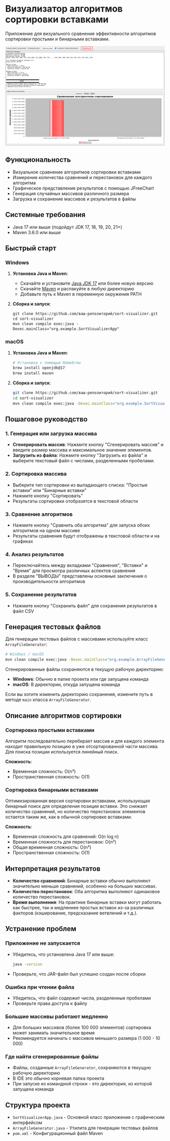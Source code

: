 # Визуализатор алгоритмов сортировки вставками

Приложение для визуального сравнения эффективности алгоритмов сортировки простыми и бинарными вставками.

![Скриншот приложения](screenshots/SortVisualizerApp.jpg)

## Функциональность

- Визуальное сравнение алгоритмов сортировки вставками
- Измерение количества сравнений и перестановок для каждого алгоритма
- Графическое представление результатов с помощью JFreeChart
- Генерация случайных массивов различного размера
- Загрузка и сохранение массивов и результатов в файлы

## Системные требования

- Java 17 или выше (подойдут JDK 17, 18, 19, 20, 21+)
- Maven 3.6.0 или выше

## Быстрый старт

### Windows

1. **Установка Java и Maven**:
   - Скачайте и установите [Java JDK 17](https://www.oracle.com/java/technologies/downloads/) или более новую версию
   - Скачайте [Maven](https://maven.apache.org/download.cgi) и распакуйте в любую директорию
   - Добавьте путь к Maven в переменную окружения PATH

2. **Сборка и запуск**:
   ```batch
   git clone https://github.com/ваш-репозиторий/sort-visualizer.git
   cd sort-visualizer
   mvn clean compile exec:java -Dexec.mainClass="org.example.SortVisualizerApp"
   ```

### macOS

1. **Установка Java и Maven**:
   ```bash
   # Установка с помощью Homebrew
   brew install openjdk@17
   brew install maven
   ```

2. **Сборка и запуск**:
   ```bash
   git clone https://github.com/ваш-репозиторий/sort-visualizer.git
   cd sort-visualizer
   mvn clean compile exec:java -Dexec.mainClass="org.example.SortVisualizerApp"
   ```

## Пошаговое руководство

### 1. Генерация или загрузка массива

- **Сгенерировать массив**: Нажмите кнопку "Сгенерировать массив" и введите размер массива и максимальное значение элементов.
- **Загрузить из файла**: Нажмите кнопку "Загрузить из файла" и выберите текстовый файл с числами, разделенными пробелами.

### 2. Сортировка массива

- Выберите тип сортировки из выпадающего списка: "Простые вставки" или "Бинарные вставки"
- Нажмите кнопку "Сортировать"
- Результаты сортировки отобразятся в текстовой области

### 3. Сравнение алгоритмов

- Нажмите кнопку "Сравнить оба алгоритма" для запуска обоих алгоритмов на одном массиве
- Результаты сравнения будут отображены в текстовой области и на графиках

### 4. Анализ результатов

- Переключайтесь между вкладками "Сравнения", "Вставки" и "Время" для просмотра различных аспектов сравнения
- В разделе "ВЫВОДЫ" представлены основные заключения о производительности алгоритмов

### 5. Сохранение результатов

- Нажмите кнопку "Сохранить файл" для сохранения результатов в файл CSV

## Генерация тестовых файлов

Для генерации тестовых файлов с массивами используйте класс `ArrayFileGenerator`:

```bash
# Windows / macOS
mvn clean compile exec:java -Dexec.mainClass="org.example.ArrayFileGenerator"
```

Сгенерированные файлы сохраняются в текущую рабочую директорию:

- **Windows**: Обычно в папке проекта или где запущена команда
- **macOS**: В директории, откуда запущена команда

Если вы хотите изменить директорию сохранения, измените путь в методе `main` класса `ArrayFileGenerator`.

## Описание алгоритмов сортировки

### Сортировка простыми вставками

Алгоритм последовательно перебирает массив и для каждого элемента находит правильную позицию в уже отсортированной части массива. Для поиска позиции используется линейный поиск.

**Сложность**:
- Временная сложность: O(n²)
- Пространственная сложность: O(1)

### Сортировка бинарными вставками

Оптимизированная версия сортировки вставками, использующая бинарный поиск для определения позиции вставки. Это снижает количество сравнений, но количество перестановок элементов остается таким же, как в обычной сортировке вставками.

**Сложность**:
- Временная сложность для сравнений: O(n log n)
- Временная сложность для перестановок: O(n²)
- Общая временная сложность: O(n²)
- Пространственная сложность: O(1)

## Интерпретация результатов

- **Количество сравнений**: Бинарные вставки обычно выполняют значительно меньше сравнений, особенно на больших массивах.
- **Количество перестановок**: Оба алгоритма выполняют одинаковое количество перестановок.
- **Время выполнения**: На практике бинарные вставки могут работать как быстрее, так и медленнее простых вставок из-за различных факторов (кэширование, предсказание ветвлений и т.д.).

## Устранение проблем

### Приложение не запускается

- Убедитесь, что установлена Java 17 или выше:
  ```bash
  java -version
  ```
- Проверьте, что JAR-файл был успешно создан после сборки

### Ошибка при чтении файла

- Убедитесь, что файл содержит числа, разделенные пробелами
- Проверьте права доступа к файлу

### Большие массивы работают медленно

- Для больших массивов (более 100 000 элементов) сортировка может занимать значительное время
- Рекомендуется начинать с массивов меньшего размера (1 000 - 10 000)

### Где найти сгенерированные файлы

- Файлы, созданные `ArrayFileGenerator`, сохраняются в текущую рабочую директорию
- В IDE это обычно корневая папка проекта
- При запуске из командной строки - это директория, из которой запущена команда

## Структура проекта

- `SortVisualizerApp.java` - Основной класс приложения с графическим интерфейсом
- `ArrayFileGenerator.java` - Утилита для генерации тестовых файлов
- `pom.xml` - Конфигурационный файл Maven